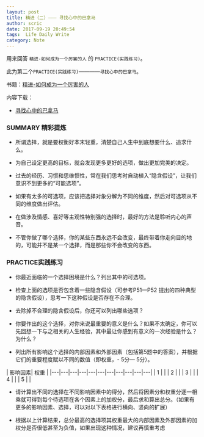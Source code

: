 ```yaml
---
layout: post 
title: 精进（二）——— 寻找心中的巴拿马
author: scric  
date: 2017-09-19 20:49:54  
tags:  Life Daily Write 
category: Note
---
```


用来回答 `精进-如何成为一个厉害的人` 的 `PRACTICE(实践练习)`。  

此为第二个`PRACTICE(实践练习)`————`寻找心中的巴拿马`。





书籍：[精进-如何成为一个厉害的人](https://book.douban.com/subject/26761696/)

内容下载：

+ [寻找心中的巴拿马](http://pan.baidu.com/s/1dEDnCaP)


### SUMMARY 精彩提炼

* 所谓选择，就是要权衡好本末轻重，清楚自己人生中到底想要什么、追求什么。

* 为自己设定更高的目标，就会发现更多更好的选项，做出更加完美的决定。

* 过去的经历、习惯和思维惯性，常在我们思考时自动植入“隐含假设”，让我们意识不到更多的“可能选项”。

* 如果有太多的可选项，应该把选择对象分解为不同的维度，然后对可选项从不同的维度做出评估。

* 在做涉及情感、喜好等主观性特别强的选择时，最好的方法是聆听内心的声音。

* 不管你做了哪个选择，你的某些东西永远不会改变，最终带着你走向目的地的，可能并不是某一个选择，而是那些你不会改变的东西。

### PRACTICE实践练习

* 你最近面临的一个选择困境是什么？列出其中的可选项。

> 

* 检查上面的选项是否包含着一些隐含假设（可参考P51—P52 提出的四种典型的隐含假设），思考一下这种假设是否存在不合理。

> 

* 去除掉不合理的隐含假设后，你还可以列出哪些选项？

> 

* 你要作出的这个选择，对你来说最重要的意义是什么？如果不太确定，你可以先回想一下与之相关的人生经验，其中最让你感到有意义的一次经验是什么？为什么？

> 

* 列出所有影响这个选择的内部因素和外部因素（包括第5题中的答案），并根据它们的重要程度赋以不同的数值（即权重，- 5分— 5分）。

> 


|  影响因素| 权重 |
|---|---|---|---|---|---|---|---|---|---|---|
| 1 |  |
| 2 |  |
| 3 |  |
| 4 |  |
| 5 |  |


* 请计算出不同的选择在不同影响因素中的得分，然后将因素分和权重分逐一相乘就可得到每个待选项在各个因素上的加权分，最后求和算出总分。（如果有更多的影响因素、选择，可以对以下表格进行横向、竖向的扩展）

> 


* 根据以上计算结果，总分最高的选择项其权重最大的内部因素及外部因素的加权分是否很低甚至为负值，如果出现这种情况，建议再慎重考虑

> 




